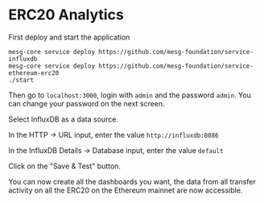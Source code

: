 # ERC20 Analytics

First deploy and start the application

```
mesg-core service deploy https://github.com/mesg-foundation/service-influxdb
mesg-core service deploy https://github.com/mesg-foundation/service-ethereum-erc20
./start
```

Then go to `localhost:3000`, login with `admin` and the password `admin`. You can change your password on the next screen.

Select InfluxDB as a data source.

In the HTTP -> URL input, enter the 
value `http://influxdb:8086`

In the InfluxDB Details -> Database input, enter the value `default`

Click on the "Save & Test" button.

You can now create all the dashboards you want, the data from all transfer activity on all the ERC20 on the Ethereum mainnet are now accessible.